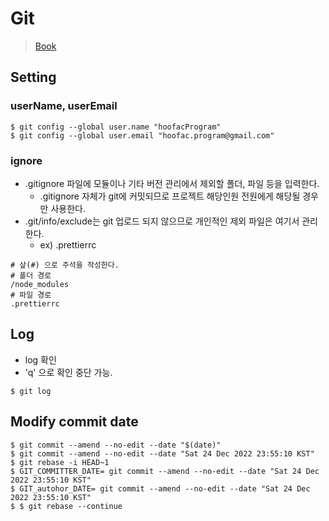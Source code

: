 # Git
> [Book](https://git-scm.com/book/ko/v2)
## Setting
### userName, userEmail
```
$ git config --global user.name "hoofacProgram"
$ git config --global user.email "hoofac.program@gmail.com"
```

### ignore
- .gitignore 파일에 모듈이나 기타 버전 관리에서 제외할 폴더, 파일 등을 입력한다.
    - .gitignore 자체가 git에 커밋되므로 프로젝트 해당인원 전원에게 해당될 경우만 사용한다.
- .git/info/exclude는 git 업로드 되지 않으므로 개인적인 제외 파일은 여기서 관리한다.
    - ex) .prettierrc
```
# 샆(#) 으로 주석을 작성한다.
# 폴더 경로
/node_modules
# 파일 경로
.prettierrc
```


## Log
- log 확인
- 'q' 으로 확인 중단 가능.
```
$ git log
```

## Modify commit date 
```
$ git commit --amend --no-edit --date "$(date)"
$ git commit --amend --no-edit --date "Sat 24 Dec 2022 23:55:10 KST"
$ git rebase -i HEAD~1
$ GIT_COMMITTER_DATE= git commit --amend --no-edit --date "Sat 24 Dec 2022 23:55:10 KST"
$ GIT_autohor_DATE= git commit --amend --no-edit --date "Sat 24 Dec 2022 23:55:10 KST"
$ $ git rebase --continue
```
